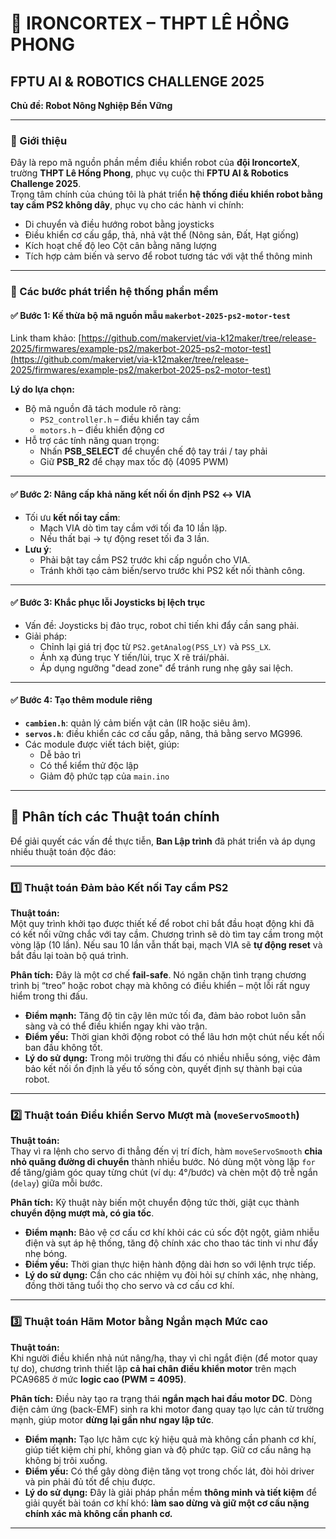 # 🤖 IRONCORTEX – THPT LÊ HỒNG PHONG

## FPTU AI & ROBOTICS CHALLENGE 2025  
**Chủ đề: Robot Nông Nghiệp Bền Vững**

---

### 🧠 Giới thiệu

Đây là repo mã nguồn phần mềm điều khiển robot của **đội IroncorteX**, trường **THPT Lê Hồng Phong**, phục vụ cuộc thi **FPTU AI & Robotics Challenge 2025**.  
Trọng tâm chính của chúng tôi là phát triển **hệ thống điều khiển robot bằng tay cầm PS2 không dây**, phục vụ cho các hành vi chính:

- Di chuyển và điều hướng robot bằng joysticks
- Điều khiển cơ cấu gắp, thả, nhả vật thể (Nông sản, Đất, Hạt giống)
- Kích hoạt chế độ leo Cột cân bằng năng lượng
- Tích hợp cảm biến và servo để robot tương tác với vật thể thông minh

---

### 🔁 Các bước phát triển hệ thống phần mềm

#### ✅ Bước 1: Kế thừa bộ mã nguồn mẫu `makerbot-2025-ps2-motor-test`

Link tham khảo: [https://github.com/makerviet/via-k12maker/tree/release-2025/firmwares/example-ps2/makerbot-2025-ps2-motor-test](https://github.com/makerviet/via-k12maker/tree/release-2025/firmwares/example-ps2/makerbot-2025-ps2-motor-test)

**Lý do lựa chọn:**
- Bộ mã nguồn đã tách module rõ ràng:
  - `PS2_controller.h` – điều khiển tay cầm
  - `motors.h` – điều khiển động cơ
- Hỗ trợ các tính năng quan trọng:
  - Nhấn **PSB_SELECT** để chuyển chế độ tay trái / tay phải
  - Giữ **PSB_R2** để chạy max tốc độ (4095 PWM)

---

#### ✅ Bước 2: Nâng cấp khả năng kết nối ổn định PS2 ↔ VIA

- Tối ưu **kết nối tay cầm**:
  - Mạch VIA dò tìm tay cầm với tối đa 10 lần lặp.
  - Nếu thất bại → tự động reset tối đa 3 lần.
- **Lưu ý**:
  - Phải bật tay cầm PS2 trước khi cấp nguồn cho VIA.
  - Tránh khởi tạo cảm biến/servo trước khi PS2 kết nối thành công.

---

#### ✅ Bước 3: Khắc phục lỗi Joysticks bị lệch trục

- Vấn đề: Joysticks bị đảo trục, robot chỉ tiến khi đẩy cần sang phải.
- Giải pháp:
  - Chỉnh lại giá trị đọc từ `PS2.getAnalog(PSS_LY)` và `PSS_LX`.
  - Ánh xạ đúng trục Y tiến/lùi, trục X rẽ trái/phải.
  - Áp dụng ngưỡng "dead zone" để tránh rung nhẹ gây sai lệch.

---

#### ✅ Bước 4: Tạo thêm module riêng

- **`cambien.h`**: quản lý cảm biến vật cản (IR hoặc siêu âm).
- **`servos.h`**: điều khiển các cơ cấu gắp, nâng, thả bằng servo MG996.
- Các module được viết tách biệt, giúp:
  - Dễ bảo trì
  - Có thể kiểm thử độc lập
  - Giảm độ phức tạp của `main.ino`

---
## 📑 Phân tích các Thuật toán chính

Để giải quyết các vấn đề thực tiễn, **Ban Lập trình** đã phát triển và áp dụng nhiều thuật toán độc đáo:

---

### 1️⃣ Thuật toán Đảm bảo Kết nối Tay cầm PS2
**Thuật toán:**  
Một quy trình khởi tạo được thiết kế để robot chỉ bắt đầu hoạt động khi đã có kết nối vững chắc với tay cầm. Chương trình sẽ dò tìm tay cầm trong một vòng lặp (10 lần). Nếu sau 10 lần vẫn thất bại, mạch VIA sẽ **tự động reset** và bắt đầu lại toàn bộ quá trình.

**Phân tích:** Đây là một cơ chế **fail-safe**. Nó ngăn chặn tình trạng chương trình bị “treo” hoặc robot chạy mà không có điều khiển – một lỗi rất nguy hiểm trong thi đấu.

- **Điểm mạnh:** Tăng độ tin cậy lên mức tối đa, đảm bảo robot luôn sẵn sàng và có thể điều khiển ngay khi vào trận.  
- **Điểm yếu:** Thời gian khởi động robot có thể lâu hơn một chút nếu kết nối ban đầu không tốt.  
- **Lý do sử dụng:** Trong môi trường thi đấu có nhiều nhiễu sóng, việc đảm bảo kết nối ổn định là yếu tố sống còn, quyết định sự thành bại của robot.

---

### 2️⃣ Thuật toán Điều khiển Servo Mượt mà (`moveServoSmooth`)
**Thuật toán:**  
Thay vì ra lệnh cho servo đi thẳng đến vị trí đích, hàm `moveServoSmooth` **chia nhỏ quãng đường di chuyển** thành nhiều bước. Nó dùng một vòng lặp `for` để tăng/giảm góc quay từng chút (ví dụ: 4°/bước) và chèn một độ trễ ngắn (`delay`) giữa mỗi bước.

**Phân tích:** Kỹ thuật này biến một chuyển động tức thời, giật cục thành **chuyển động mượt mà, có gia tốc**.

- **Điểm mạnh:** Bảo vệ cơ cấu cơ khí khỏi các cú sốc đột ngột, giảm nhiễu điện và sụt áp hệ thống, tăng độ chính xác cho thao tác tinh vi như đẩy nhẹ bóng.  
- **Điểm yếu:** Thời gian thực hiện hành động dài hơn so với lệnh trực tiếp.  
- **Lý do sử dụng:** Cần cho các nhiệm vụ đòi hỏi sự chính xác, nhẹ nhàng, đồng thời tăng tuổi thọ cho servo và cơ cấu cơ khí.

---

### 3️⃣ Thuật toán Hãm Motor bằng Ngắn mạch Mức cao
**Thuật toán:**  
Khi người điều khiển nhả nút nâng/hạ, thay vì chỉ ngắt điện (để motor quay tự do), chương trình thiết lập **cả hai chân điều khiển motor** trên mạch PCA9685 ở mức **logic cao (PWM = 4095)**.

**Phân tích:** Điều này tạo ra trạng thái **ngắn mạch hai đầu motor DC**. Dòng điện cảm ứng (back-EMF) sinh ra khi motor đang quay tạo lực cản từ trường mạnh, giúp motor **dừng lại gần như ngay lập tức**.

- **Điểm mạnh:** Tạo lực hãm cực kỳ hiệu quả mà không cần phanh cơ khí, giúp tiết kiệm chi phí, không gian và độ phức tạp. Giữ cơ cấu nâng hạ không bị trôi xuống.  
- **Điểm yếu:** Có thể gây dòng điện tăng vọt trong chốc lát, đòi hỏi driver và pin phải đủ tốt để chịu được.  
- **Lý do sử dụng:** Đây là giải pháp phần mềm **thông minh và tiết kiệm** để giải quyết bài toán cơ khí khó: **làm sao dừng và giữ một cơ cấu nặng chính xác mà không cần phanh cơ.**

---
